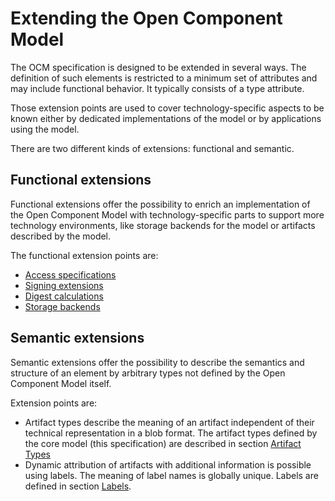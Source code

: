 # Extending the Open Component Model

The OCM specification is designed to be extended in several ways. The definition of such elements is restricted to a minimum set of attributes and may include functional behavior. It typically consists of a type attribute.

Those extension points are used to cover technology-specific aspects to be known either by dedicated implementations of the model or by applications using the model.

There are two different kinds of extensions: functional and semantic.

## Functional extensions

Functional extensions offer the possibility to enrich an implementation of the Open Component Model with technology-specific parts to support more technology environments, like storage backends for the model or artifacts described by the model.

The functional extension points are:

- [Access  specifications](../01-model/03-elements-sub.md#access-specification)
- [Signing extensions](../02-processing/03-signing.md)
- [Digest calculations](../02-processing/04-digest.md)
- [Storage backends](../03-persistence/02-mappings.md)

## Semantic extensions

Semantic extensions offer the possibility to describe the semantics and structure of an element by arbitrary types not defined by the Open Component Model itself.

Extension points are:

- Artifact types describe the meaning of an artifact independent of their technical representation in a blob format. The artifact types defined by the core model (this specification) are described in section [Artifact Types](./02-elements-toplevel.md#artifact-types)
- Dynamic attribution of artifacts with additional information is possible using labels. The meaning of label names is globally unique. Labels are defined in section [Labels](./03-elements-sub.md#labels).
